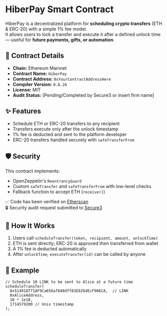 # HiberPay Smart Contract

HiberPay is a decentralized platform for **scheduling crypto transfers** (ETH & ERC-20) with a simple 1% fee model.  
It allows users to lock a transfer and execute it after a defined unlock time — useful for **future payments, gifts, or automation**.

## 🔗 Contract Details

- **Chain:** Ethereum Mainnet  
- **Contract Name:** `HiberPay`  
- **Contract Address:** `0xYourContractAddressHere`  
- **Compiler Version:** `0.8.26`  
- **License:** MIT  
- **Audit Status:** [Pending/Completed by Secure3 or insert firm name]

## ✨ Features

- Schedule ETH or ERC-20 transfers to any recipient
- Transfers execute only after the unlock timestamp
- 1% fee is deducted and sent to the platform developer
- ERC-20 transfers handled securely with `safeTransferFrom`

## 🛡 Security

This contract implements:
- OpenZeppelin's `ReentrancyGuard`
- Custom `safeTransfer` and `safeTransferFrom` with low-level checks
- Fallback function to accept ETH (`receive()`)

✅ Code has been verified on [Etherscan](https://etherscan.io/address/0x1d2db613a011336209510a93d82dafa8418fb3f7#code)  
🔒 Security audit request submitted to [Secure3](https://secure3.io)

## 🚀 How It Works

1. Users call `scheduleTransfer(token, recipient, amount, unlockTime)`
2. ETH is sent directly; ERC-20 is approved then transferred from wallet
3. A 1% fee is deducted automatically
4. After `unlockTime`, `executeTransfer(id)` can be called by anyone

## 🧪 Example

```solidity
// Schedule 10 LINK to be sent to Alice at a future time
scheduleTransfer(
  0x514910771AF9Ca656af840dff83E8264EcF986CA,  // LINK
  0xAliceAddress,
  10 * 1e18,
  1714579200 // Unix timestamp
);

